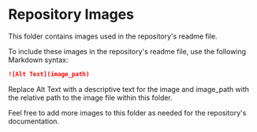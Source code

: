 # Repository Images

This folder contains images used in the repository's readme file.

To include these images in the repository's readme file, use the following Markdown syntax:

```markdown
![Alt Text](image_path)
```

Replace Alt Text with a descriptive text for the image and image_path with the relative path to the image file within this folder.

Feel free to add more images to this folder as needed for the repository's documentation.